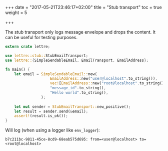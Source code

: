 +++
date = "2017-05-21T23:46:17+02:00"
title = "Stub transport"
toc = true
weight = 5

+++

The stub transport only logs message envelope and drops the content. It can be useful for
testing purposes.

```rust
extern crate lettre;

use lettre::stub::StubEmailTransport;
use lettre::{SimpleSendableEmail, EmailTransport, EmailAddress};

fn main() {
    let email = SimpleSendableEmail::new(
                    EmailAddress::new("user@localhost".to_string()),
                    vec![EmailAddress::new("root@localhost".to_string())],
                    "message_id".to_string(),
                    "Hello world".to_string(),
                );
    
    let mut sender = StubEmailTransport::new_positive();
    let result = sender.send(&email);
    assert!(result.is_ok());
}
```

Will log (when using a logger like `env_logger`):

```text
b7c211bc-9811-45ce-8cd9-68eab575d695: from=<user@localhost> to=<root@localhost>
```
